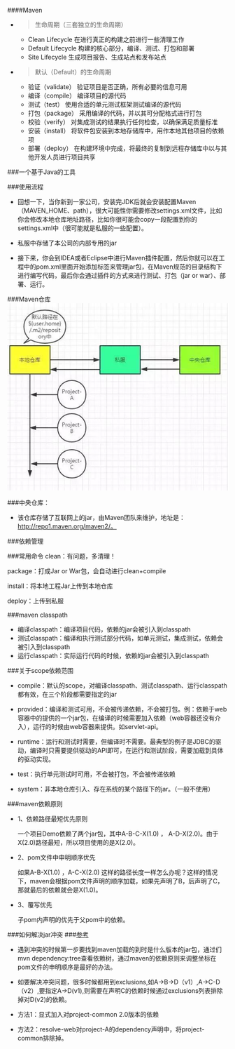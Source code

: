 ####Maven
* > 生命周期（三套独立的生命周期）
    * Clean Lifecycle 在进行真正的构建之前进行一些清理工作
    * Default Lifecycle 构建的核心部分，编译、测试、打包和部署
    * Site Lifecycle 生成项目报告、生成站点和发布站点

* > 默认（Default）的生命周期
    * 验证（validate） 验证项目是否正确，所有必要的信息可用
    * 编译（compile） 编译项目的源代码
    * 测试（test） 使用合适的单元测试框架测试编译的源代码
    * 打包（package） 采用编译的代码，并以其可分配格式进行打包
    * 校验（verify） 对集成测试的结果执行任何检查，以确保满足质量标准
    * 安装（install） 将软件包安装到本地存储库中，用作本地其他项目的依赖项
    * 部署（deploy） 在构建环境中完成，将最终的复制到远程存储库中以与其他开发人员进行项目共享
    
###一个基于Java的工具

###使用流程
- 回想一下，当你新到一家公司，安装完JDK后就会安装配置Maven（MAVEN_HOME、path），很大可能性你需要修改settings.xml文件，比如你会修改本地仓库地址路径，比如你很可能会copy一段配置到你的settings.xml中（很可能就是私服的一些配置）。

- 私服中存储了本公司的内部专用的jar

- 接下来，你会到IDEA或者Eclipse中进行Maven插件配置，然后你就可以在工程中的pom.xml里面开始添加<dependency>标签来管理jar包，在Maven规范的目录结构下进行编写代码，最后你会通过插件的方式来进行测试、打包（jar or war）、部署、运行。

###Maven仓库
![](Maven仓库.jpg)

###中央仓库：
- 该仓库存储了互联网上的jar，由Maven团队来维护，地址是：http://repo1.maven.org/maven2/。

###依赖管理

###常用命令
clean：有问题，多清理！

package：打成Jar or War包，会自动进行clean+compile

install：将本地工程Jar上传到本地仓库

deploy：上传到私服

###maven classpath
 
   - 编译classpath：编译项目代码，依赖的jar会被引入到classpath
   - 测试classpath：编译和执行测试部分代码，如单元测试，集成测试，依赖会被引入到classpath
   - 运行classpath：实际运行代码的时候，依赖的jar会被引入到classpath
   
###关于scope依赖范围
- compile：默认的scope，对编译classpath、测试classpath、运行classpath都有效，在三个阶段都需要指定的jar

- provided：编译和测试可用，不会被传递依赖，不会被打包。例：依赖于web容器中的提供的一个jar包，在编译的时候需要加入依赖（web容器还没有介入），运行的时候由web容器来提供。如servlet-api。

- runtime：运行和测试时需要，但编译时不需要。最典型的例子是JDBC的驱动，编译时只需要提供驱动的API即可，在运行和测试阶段，需要加载到具体的驱动实现。

- test：执行单元测试时可用，不会被打包，不会被传递依赖

- system：非本地仓库引入、存在系统的某个路径下的jar。（一般不使用）

###maven依赖原则
- 1、依赖路径最短优先原则

    一个项目Demo依赖了两个jar包，其中A-B-C-X(1.0) ， A-D-X(2.0)。由于X(2.0)路径最短，所以项目使用的是X(2.0)。

- 2、pom文件中申明顺序优先

    如果A-B-X(1.0) ，A-C-X(2.0) 这样的路径长度一样怎么办呢？这样的情况下，maven会根据pom文件声明的顺序加载，如果先声明了B，后声明了C，那就最后的依赖就会是X(1.0)。
    
- 3、覆写优先
  
  子pom内声明的优先于父pom中的依赖。
  
###如何解决jar冲突
###[参考](http://www.cnblogs.com/davenkin/p/advanced-maven-resolve-dependencies-conflicts.html) 
   - 遇到冲突的时候第一步要找到maven加载的到时是什么版本的jar包，通过们mvn dependency:tree查看依赖树，通过maven的依赖原则来调整坐标在pom文件的申明顺序是最好的办法。
   
   - 如要解决冲突问题，很多时候都用到exclusions,如A->B->D（v1）,A->C-D（v2）,要指定A->D(v1),则需要在声明C的依赖时候通过exclusions列表排除掉对D(v2)的依赖。
   
   - 方法1：显式加入对project-common 2.0版本的依赖
   - 方法2：resolve-web对project-A的dependency声明中，将project-common排除掉。
   